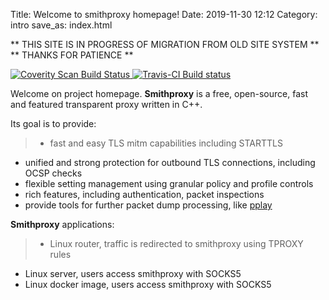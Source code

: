 Title: Welcome to smithproxy homepage!
Date: 2019-11-30 12:12
Category: intro
save_as: index.html

** THIS SITE IS IN PROGRESS OF MIGRATION FROM OLD SITE SYSTEM **  
** THANKS FOR PATIENCE **  

<a href="https://scan.coverity.com/projects/smithproxy">
  <img alt="Coverity Scan Build Status"
       src="https://scan.coverity.com/projects/19942/badge.svg"/>
</a>
<a href="https://travis-ci.org/github/astibal/smithproxy">
  <img alt="Travis-CI Build status"
       src=https://travis-ci.org/astibal/smithproxy.svg?branch=master>
</a>
  
Welcome on project homepage. **Smithproxy** is a free, open-source, fast and featured transparent proxy written in C++.

Its goal is to provide:

> * fast and easy TLS mitm capabilities including STARTTLS
* unified and strong protection for outbound TLS connections, including OCSP checks
* flexible setting management using granular policy and profile controls
* rich features, including authentication, packet inspections
* provide tools for further packet dump processing, like [pplay](https://bitbucket.org/astibal/pplay)

**Smithproxy** applications:

> * Linux router, traffic is redirected to smithproxy using TPROXY rules
* Linux server, users access smithproxy with SOCKS5
* Linux docker image, users access smithproxy with SOCKS5
